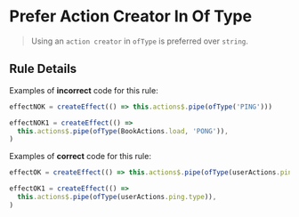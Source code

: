 # Prefer Action Creator In Of Type

> Using an `action creator` in `ofType` is preferred over `string`.

## Rule Details

Examples of **incorrect** code for this rule:

```ts
effectNOK = createEffect(() => this.actions$.pipe(ofType('PING')))

effectNOK1 = createEffect(() =>
  this.actions$.pipe(ofType(BookActions.load, 'PONG')),
)
```

Examples of **correct** code for this rule:

```ts
effectOK = createEffect(() => this.actions$.pipe(ofType(userActions.ping)))

effectOK1 = createEffect(() =>
  this.actions$.pipe(ofType(userActions.ping.type)),
)
```
